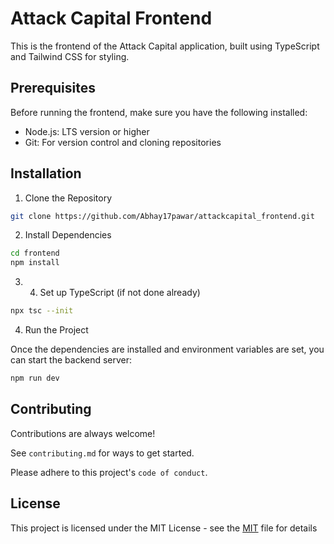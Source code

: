 # Attack Capital Frontend
This is the frontend of the Attack Capital application, built using TypeScript and Tailwind CSS for styling.

## Prerequisites
Before running the frontend, make sure you have the following installed:

* Node.js: LTS version or higher
* Git: For version control and cloning repositories
## Installation

1. Clone the Repository
```bash
git clone https://github.com/Abhay17pawar/attackcapital_frontend.git

```
2. Install Dependencies
```bash
cd frontend
npm install

```
3. 4. Set up TypeScript (if not done already)
```bash
npx tsc --init
```

4. Run the Project

Once the dependencies are installed and environment variables are set, you can start the backend server:

```bash
npm run dev
```
## Contributing

Contributions are always welcome!

See `contributing.md` for ways to get started.

Please adhere to this project's `code of conduct`.


## License

This project is licensed under the MIT License - see the [MIT](https://choosealicense.com/licenses/mit/) file for details

